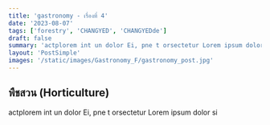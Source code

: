 ```yaml
---
title: 'gastronomy - เรื่องที่ 4'
date: '2023-08-07'
tags: ['forestry', 'CHANGYED', 'CHANGYEDde']
draft: false
summary: 'actplorem int un dolor Ei, pne t orsectetur Lorem ipsum dolor si'
layout: 'PostSimple'
images: '/static/images/Gastronomy_F/gastronomy_post.jpg'
---
```


## พืชสวน (Horticulture)
actplorem int un dolor Ei, pne t orsectetur Lorem ipsum dolor si
